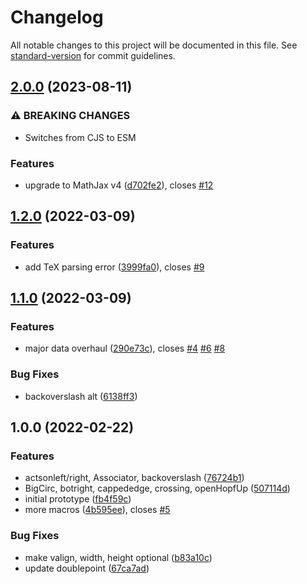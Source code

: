 # Changelog

All notable changes to this project will be documented in this file. See [standard-version](https://github.com/conventional-changelog/standard-version) for commit guidelines.

## [2.0.0](https://github.com/AmerMathSoc/mathjax-dbnsymb/compare/v1.2.0...v2.0.0) (2023-08-11)


### ⚠ BREAKING CHANGES

* Switches from CJS to ESM

### Features

* upgrade to MathJax v4 ([d702fe2](https://github.com/AmerMathSoc/mathjax-dbnsymb/commit/d702fe2324bd2ebe53719c57e8f955872962c81c)), closes [#12](https://github.com/AmerMathSoc/mathjax-dbnsymb/issues/12)

## [1.2.0](https://github.com/AmerMathSoc/mathjax-dbnsymb/compare/v1.1.0...v1.2.0) (2022-03-09)


### Features

* add TeX parsing error ([3999fa0](https://github.com/AmerMathSoc/mathjax-dbnsymb/commit/3999fa04a3c515a480ef0cd987a1b5de1188c4ec)), closes [#9](https://github.com/AmerMathSoc/mathjax-dbnsymb/issues/9)

## [1.1.0](https://github.com/AmerMathSoc/mathjax-dbnsymb/compare/v1.0.0...v1.1.0) (2022-03-09)


### Features

* major data overhaul ([290e73c](https://github.com/AmerMathSoc/mathjax-dbnsymb/commit/290e73c1599b1201c17f0c3c889babace3427f4a)), closes [#4](https://github.com/AmerMathSoc/mathjax-dbnsymb/issues/4) [#6](https://github.com/AmerMathSoc/mathjax-dbnsymb/issues/6) [#8](https://github.com/AmerMathSoc/mathjax-dbnsymb/issues/8)


### Bug Fixes

* backoverslash alt ([6138ff3](https://github.com/AmerMathSoc/mathjax-dbnsymb/commit/6138ff31d7b0d2ac6a11457e4eab1f5d13cdb882))

## 1.0.0 (2022-02-22)


### Features

*  actsonleft/right, Associator, backoverslash ([76724b1](https://github.com/AmerMathSoc/mathjax-dbnsymb/commit/76724b18feea3b1632453e6e5ce7e88cec201a44))
* BigCirc, botright, cappededge, crossing, openHopfUp ([507114d](https://github.com/AmerMathSoc/mathjax-dbnsymb/commit/507114deb9f6baa74be3854313e305010817a27a))
* initial prototype ([fb4f59c](https://github.com/AmerMathSoc/mathjax-dbnsymb/commit/fb4f59c995a469ddd316a5ca6d4a62b8ee1e1f9f))
* more macros ([4b595ee](https://github.com/AmerMathSoc/mathjax-dbnsymb/commit/4b595ee11ca8d88a65ed115ada2e891d5fec6e81)), closes [#5](https://github.com/AmerMathSoc/mathjax-dbnsymb/issues/5)


### Bug Fixes

* make valign, width, height optional ([b83a10c](https://github.com/AmerMathSoc/mathjax-dbnsymb/commit/b83a10ccc02a1d2069600759dae3f28319bf841f))
* update doublepoint ([67ca7ad](https://github.com/AmerMathSoc/mathjax-dbnsymb/commit/67ca7ad81745782c7ce58628e57c36ba778b1049))
